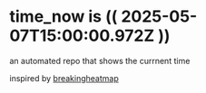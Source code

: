 # time_now is (( 2025-05-07T15:00:00.972Z ))

an automated repo that shows the currnent time

inspired by [breakingheatmap](https://github.com/breakingheatmap/breakingheatmap)